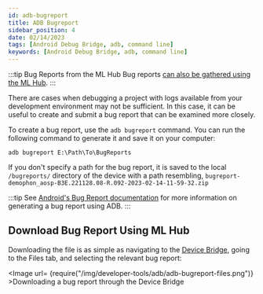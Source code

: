 ```yaml
---
id: adb-bugreport
title: ADB Bugreport
sidebar_position: 4
date: 02/14/2023
tags: [Android Debug Bridge, adb, command line]
keywords: [Android Debug Bridge, adb, command line]
---
```


:::tip Bug Reports from the ML Hub
Bug reports [can also be gathered using the ML Hub](/versioned_docs/version-14-Jun-2023/guides/developer-tools/ml-hub/ml-hub-bugreport.md).
:::

There are cases when debugging a project with logs available from your development environment may not be sufficient. In this case, it can be useful to create and submit a bug report that can be examined more closely.

To create a bug report, use the `adb bugreport` command. You can run the following command to generate it and save it on your computer:

```shell
adb bugreport E:\Path\To\BugReports
```

If you don't specify a path for the bug report, it is saved to the local `/bugreports/` directory of the device with a path resembling, `bugreport-demophon_aosp-B3E.221128.08-R.092-2023-02-14-11-59-32.zip`

:::tip
See [Android's Bug Report documentation](https://developer.android.com/studio/debug/bug-report) for more information on generating a bug report using ADB.
:::

## Download Bug Report Using ML Hub

Downloading the file is as simple as navigating to the [Device Bridge](/versioned_docs/version-14-Jun-2023/guides/developer-tools/ml-hub/ml-hub-device-bridge), going to the Files tab, and selecting the relevant bug report:

<Image url= {require("/img/developer-tools/adb/adb-bugreport-files.png")} >Downloading a bug report through the Device Bridge</Image>

